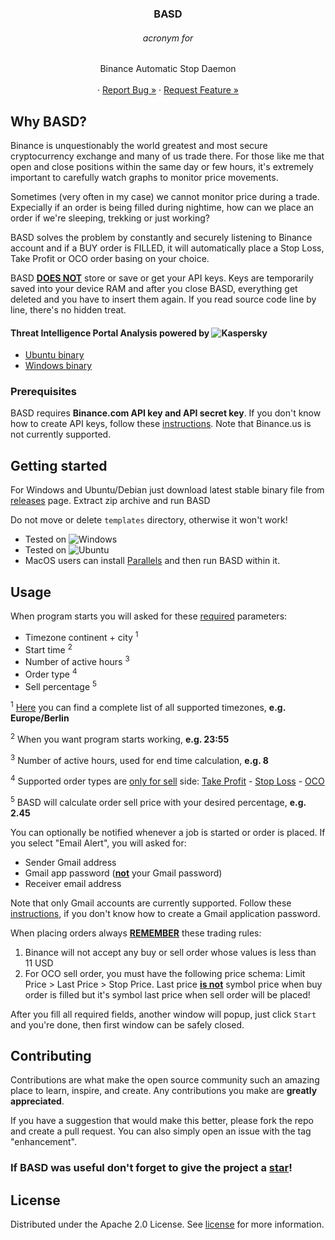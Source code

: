 <!-- PROJECT LOGO -->
<!-- 
<br />
<div align="center">
  <a href="https://github.com/escomputers/BASD">
   <img src="templates/icon.ico" alt="Logo" width="80" height="80">
  </a>
-->

<h3 align="center">BASD</h3>
 <h6 align="center">acronym for</h6>
  <p align="center">
    Binance Automatic Stop Daemon
    <br />
    <br />
    ·
    <a href="https://github.com/escomputers/BASD/issues">Report Bug »</a>
    ·
    <a href="https://github.com/escomputers/BASD/issues">Request Feature »</a>
  </p>
</div>

## Why BASD?
Binance is unquestionably the world greatest and most secure cryptocurrency exchange and many of us trade there.
For those like me that open and close positions within the same day or few hours, it's extremely important to carefully watch graphs to monitor price movements.

Sometimes (very often in my case) we cannot monitor price during a trade.
Expecially if an order is being filled during nightime, how can we place an order if we're sleeping, trekking or just working?

BASD solves the problem by constantly and securely listening to Binance account and if a BUY order is FILLED, it will automatically place a Stop Loss, Take Profit or OCO order basing on your choice.

BASD <ins><b>DOES NOT</ins></b> store or save or get your API keys. 
Keys are temporarily saved into your device RAM and after you close BASD, everything get deleted and you have to insert them again.
If you read source code line by line, there's no hidden treat.

<!-- Threat Intelligence Portal Analysis -->
#### Threat Intelligence Portal Analysis powered by ![Kaspersky][Kaspersky]
* [Ubuntu binary](https://opentip.kaspersky.com/8FC311547747145D046C3D31682049493510F8A3C183B481008011B03A82866F/results)
* [Windows binary](https://opentip.kaspersky.com/CA288B869C313BB67B295934C7373144FB84566A6F3A3E2F2C36939CE051DB5F/results)

<!-- Prerequisites -->
### Prerequisites
BASD requires <b>Binance.com API key and API secret key</b>. If you don't know how to create API keys, follow these [instructions](https://www.binance.com/en/support/faq/how-to-create-api-360002502072). Note that Binance.us is not currently supported.

<!-- GETTING STARTED -->
## Getting started

For Windows and Ubuntu/Debian just download latest stable binary file from [releases](https://github.com/escomputers/BASD/releases) page.
Extract zip archive and run BASD

<!-- Supported OS-->
Do not move or delete ```templates``` directory, otherwise it won't work!
* Tested on ![Windows][Windows]
* Tested on ![Ubuntu][Ubuntu]
* MacOS users can install [Parallels](https://www.parallels.com/it/) and then run BASD within it.

<!-- USAGE -->
## Usage
When program starts you will asked for these <ins>required</ins> parameters:
* Timezone continent + city <sup>1</sup>
* Start time <sup>2</sup>
* Number of active hours <sup>3</sup>
* Order type <sup>4</sup>
* Sell percentage <sup>5</sup>

<sup>1</sup> [Here](https://en.wikipedia.org/wiki/List_of_tz_database_time_zones#List) you can find a complete list of all supported timezones, <b>e.g. Europe/Berlin</b>

<sup>2</sup> When you want program starts working, <b>e.g. 23:55</b>

<sup>3</sup> Number of active hours, used for end time calculation, <b>e.g. 8</b>

<sup>4</sup> Supported order types are <ins>only for sell</ins> side: [Take Profit](https://academy.binance.com/en/articles/what-is-a-stop-limit-order) - [Stop Loss](https://academy.binance.com/en/articles/what-is-a-stop-limit-order) - [OCO](https://academy.binance.com/en/articles/what-is-an-oco-order)

<sup>5</sup> BASD will calculate order sell price with your desired percentage, <b>e.g. 2.45</b>


You can optionally be notified whenever a job is started or order is placed. If you select "Email Alert", you will asked for:
- Sender Gmail address
- Gmail app password (<ins><b>not</b></ins> your Gmail password)
- Receiver email address

Note that only Gmail accounts are currently supported. Follow these [instructions](https://support.google.com/mail/answer/185833?hl=en), if you don't know how to create a Gmail application password.

When placing orders always <ins><b>REMEMBER</ins></b> these trading rules:
1. Binance will not accept any buy or sell order whose values is less than 11 USD
2. For OCO sell order, you must have the following price schema: Limit Price > Last Price > Stop Price. Last price <ins><b>is not</ins></b> symbol price when buy order is filled but it's symbol last price when sell order will be placed!

After you fill all required fields, another window will popup, just click ```Start``` and you're done, then first window can be safely closed.

<!-- CONTRIBUTING -->
## Contributing
Contributions are what make the open source community such an amazing place to learn, inspire, and create. Any contributions you make are **greatly appreciated**.

If you have a suggestion that would make this better, please fork the repo and create a pull request. You can also simply open an issue with the tag "enhancement".

### If BASD was useful don't forget to give the project a [star](https://github.com/escomputers/BASD/stargazers)!


<!-- LICENSE -->
## License
Distributed under the Apache 2.0 License. See [license](https://github.com/escomputers/BASD/blob/GUI/LICENSE) for more information.


<!-- MARKDOWN LINKS & IMAGES -->
<!-- https://www.markdownguide.org/basic-syntax/#reference-style-links -->
[Python]: https://img.shields.io/badge/Python-3776AB?style=for-the-badge&logo=python&logoColor=white
[Python-url]: https://www.python.org/
[HTML]: https://img.shields.io/badge/HTML-239120?style=for-the-badge&logo=html5&logoColor=white
[HTML-url]: https://html.com/
[Linux]: https://img.shields.io/badge/Linux-FCC624?style=for-the-badge&logo=linux&logoColor=black
[MacOS]: https://img.shields.io/badge/mac%20os-000000?style=for-the-badge&logo=macos&logoColor=F0F0F0
[Windows]: https://img.shields.io/badge/Windows-0078D6?style=for-the-badge&logo=windows&logoColor=white
[Ubuntu]: https://img.shields.io/badge/Ubuntu-E95420?style=for-the-badge&logo=ubuntu&logoColor=white
[Kaspersky]: https://camo.githubusercontent.com/a8908b2f9c27f5d9f81f8bfa1d41dcefcb4e75046eaf21e0dcda2c59d4273380/68747470733a2f2f696d672e736869656c64732e696f2f7374617469632f76313f7374796c653d666f722d7468652d6261646765266d6573736167653d4b6173706572736b7926636f6c6f723d303036443543266c6f676f3d4b6173706572736b79266c6f676f436f6c6f723d464646464646266c6162656c3d
[Docker]: https://github.githubassets.com/images/icons/emoji/unicode/1f433.png
